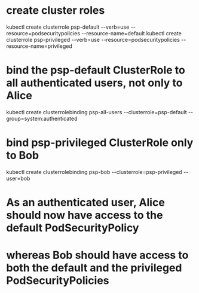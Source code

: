 # create cluster roles
kubectl create clusterrole psp-default --verb=use --resource=podsecuritypolicies --resource-name=default
kubectl create clusterrole psp-privileged --verb=use --resource=podsecuritypolicies --resource-name=privileged

# bind the psp-default ClusterRole to all authenticated users, not only to Alice
kubectl create clusterrolebinding psp-all-users --clusterrole=psp-default --group=system:authenticated

# bind psp-privileged ClusterRole only to Bob
kubectl create clusterrolebinding psp-bob --clusterrole=psp-privileged --user=bob
# As an authenticated user, Alice should now have access to the default PodSecurityPolicy
# whereas Bob should have access to both the default and the privileged PodSecurityPolicies

